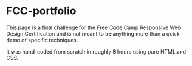 # FCC-portfolio

This page is a final challenge for the Free Code Camp Responsive Web Design Certification and is not meant to be anything more than a
quick demo of specific techniques.

It was hand-coded from scratch in roughly 6 hours using pure HTML and CSS.
